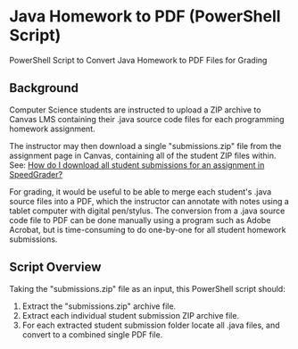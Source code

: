 # Java Homework to PDF (PowerShell Script)
PowerShell Script to Convert Java Homework to PDF Files for Grading

## Background

Computer Science students are instructed to upload a ZIP archive to Canvas LMS containing their .java source code files for each programming homework assignment.

The instructor may then download a single "submissions.zip" file from the assignment page in Canvas, containing all of the student ZIP files within.  See: [How do I download all student submissions for an assignment in SpeedGrader?](https://community.canvaslms.com/docs/DOC-13086-415255025)

For grading, it would be useful to be able to merge each student's .java source files into a PDF, which the instructor can annotate with notes using a tablet computer with digital pen/stylus.  The conversion from a .java source code file to PDF can be done manually using a program such as Adobe Acrobat, but is time-consuming to do one-by-one for all student homework submissions.

## Script Overview

Taking the "submissions.zip" file as an input, this PowerShell script should:

1. Extract the "submissions.zip" archive file.
1. Extract each individual student submission ZIP archive file.
1. For each extracted student submission folder locate all .java files, and convert to a combined single PDF file.
